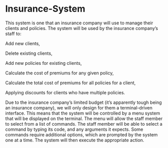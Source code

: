 
# Insurance-System

This system is one that an insurance company will use to manage their clients and policies. The system will be used by the insurance company’s staff to:

Add new clients,

Delete existing clients,

Add new policies for existing clients,

Calculate the cost of premiums for any given policy,

Calculate the total cost of premiums for all policies for a client,

Applying discounts for clients who have multiple policies.

Due to the insurance company’s limited budget (it’s apparently tough being an insurance company), we will only design for them a terminal-driven interface. This means that the system will be controlled by a menu system that will be displayed on the terminal. The menu will allow the staff member to select from a list of commands. The staff member will be able to select a command by typing its code, and any arguments it expects. Some commands require additional options, which are prompted by the system one at a time. The system will then execute the appropriate action.


